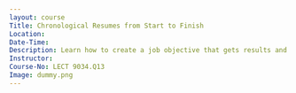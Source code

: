 ```yaml
---
layout: course
Title: Chronological Resumes from Start to Finish
Location:
Date-Time:
Description: Learn how to create a job objective that gets results and showcase your employment and educational backgroundin a chronologically formatted resume. Great for people who are looking to move up in a career field.
Instructor:
Course-No: LECT 9034.Q13
Image: dummy.png
---
```

